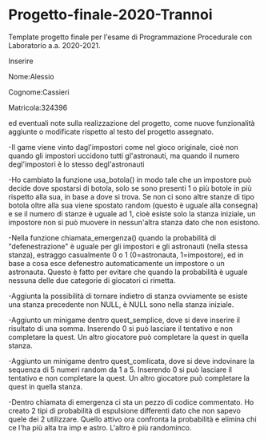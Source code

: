 # Progetto-finale-2020-Trannoi
Template progetto finale per l'esame di Programmazione Procedurale con Laboratorio a.a. 2020-2021.

Inserire

Nome:Alessio

Cognome:Cassieri

Matricola:324396


ed eventuali note sulla realizzazione del progetto, come nuove funzionalità aggiunte o modificate rispetto al testo del progetto assegnato.

-Il game viene vinto dagl'impostori come nel gioco originale, cioè non quando gli impostori uccidono tutti gl'astronauti, ma quando il numero degl'impostori è lo stesso degl'astronauti

-Ho cambiato la funzione usa_botola() in modo tale che un impostore può decide dove spostarsi di botola, solo se sono presenti 1 o più botole in più rispetto alla sua, in base a dove si trova. Se non ci sono altre stanze di tipo botola oltre alla sua viene spostato random (questo è uguale alla consegna) e se il numero di stanze è uguale ad 1, cioè esiste solo la stanza iniziale, un impostore non si può muovere in nessun'altra stanza dato che non esistono.

-Nella funzione chiamata_emergenza() quando la probabilità di "defenestrazione" è uguale per gli impostori e gli astronauti (nella stessa stanza), estraggo casualmente 0 o 1 (0=astronauta, 1=impostore), ed in base a cosa esce defenestro automaticamente un impostore o un astronauta. Questo è fatto per evitare che quando la probabilità è uguale nessuna delle due categorie di giocatori ci rimetta. 

-Aggiunta la possibilità di tornare indietro di stanza ovviamente se esiste una stanza precedente non NULL, è NULL sono nella stanza iniziale.

-Aggiunto un minigame dentro quest_semplice, dove si deve inserire il risultato di una somma. Inserendo 0 si può lasciare il tentativo e non completare la quest. Un altro giocatore può completare la quest in quella stanza.

-Aggiunto un minigame dentro quest_comlicata, dove si deve indovinare la sequenza di 5 numeri random da 1 a 5. Inserendo 0 si può lasciare il tentativo e non completare la quest. Un altro giocatore può completare la quest in quella stanza.

-Dentro chiamata di emergenza ci sta un pezzo di codice commentato. Ho creato 2 tipi di probabilità di espulsione differenti dato che non sapevo quele dei 2 utilizzare. Quello attivo ora confronta la probabilità e elimina chi ce l'ha più alta tra imp e astro. L'altro è più randominco.
